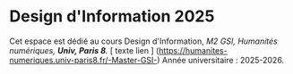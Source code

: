 # Design d'Information 2025 

Cet espace est dédié au cours Design d'Information, 
*M2 GSI, Humanités numériques, **Univ, Paris 8**.*
[ texte lien ] (https://humanites-numeriques.univ-paris8.fr/-Master-GSI-)
Année universitaire : 2025-2026.
